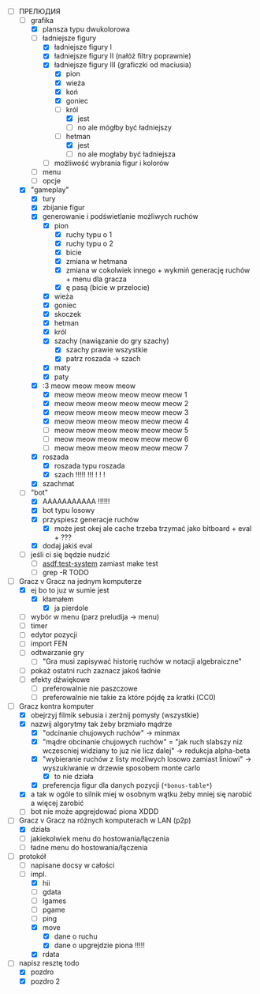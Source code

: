 * [ ] ПРЕЛЮДИЯ
  * [ ] grafika
    * [x] plansza typu dwukolorowa
    * [ ] ładniejsze figury
      * [x] ładniejsze figury I
      * [x] ładniejsze figury II (nałóż filtry poprawnie)
      * [x] ładniejsze figury III (graficzki od maciusia)
        * [x] pion
        * [x] wieża
        * [x] koń
        * [x] goniec
        * [ ] król
          * [x] jest
          * [ ] no ale mógłby być ładniejszy
        * [ ] hetman
          * [x] jest
          * [ ] no ale mogłaby być ładniejsza
      * [ ] możliwość wybrania figur i kolorów
    * [ ] menu
    * [ ] opcje
  * [x] "gameplay"
    * [x] tury
    * [x] zbijanie figur
    * [x] generowanie i podświetlanie możliwych ruchów
      * [x] pion
        * [x] ruchy typu o 1
        * [x] ruchy typu o 2
        * [x] bicie
        * [x] zmiana w hetmana
        * [x] zmiana w cokolwiek innego + wykmiń generację ruchów + menu dla gracza
        * [x] ę pasą (bicie w przelocie)
      * [x] wieża
      * [x] goniec
      * [x] skoczek
      * [x] hetman
      * [x] król
      * [x] szachy (nawiązanie do gry szachy)
        * [x] szachy prawie wszystkie
        * [x] patrz roszada -> szach
      * [x] maty
      * [x] paty
    * [x] :3 meow meow meow meow
      * [x] meow meow meow meow meow meow 1
      * [x] meow meow meow meow meow meow 2
      * [x] meow meow meow meow meow meow 3
      * [x] meow meow meow meow meow meow 4
      * [ ] meow meow meow meow meow meow 5
      * [ ] meow meow meow meow meow meow 6
      * [ ] meow meow meow meow meow meow 7
    * [x] roszada
      * [x] roszada typu roszada
      * [x] szach !!!!! !!! ! ! ! 
    * [x] szachmat
  * [ ] "bot"
    * [x] AAAAAAAAAAA !!!!!!
    * [x] bot typu losowy
    * [x] przyspiesz generacje ruchów
      * [x] może jest okej ale cache trzeba trzymać jako bitboard + eval + ???
    * [x] dodaj jakiś eval
  * [ ] jeśli ci się będzie nudzić
    * [ ] [asdf:test-system](https://github.com/fukamachi/prove?tab=readme-ov-file#asdf-integration) zamiast make test
    * [ ] grep -R TODO
* [ ] Gracz v Gracz na jednym komputerze
  * [x] ej bo to juz w sumie jest
    * [x] kłamałem
      * [x] ja pierdole
  * [ ] wybór w menu (parz preludija → menu)
  * [ ] timer
  * [ ] edytor pozycji
  * [ ] import FEN
  * [ ] odtwarzanie gry
    * [ ] "Gra musi zapisywać historię ruchów w notacji algebraiczne"
  * [ ] pokaż ostatni ruch zaznacz jakoś ładnie
  * [ ] efekty dźwiękowe
    * [ ] preferowalnie nie paszczowe
    * [ ] preferowalnie nie takie za które pójdę za kratki (CC0)
* [ ] Gracz kontra komputer
  * [x] obejrzyj filmik sebusia i zerżnij pomysły (wszystkie)
  * [x] nazwij algorytmy tak żeby brzmiało mądrze
    * [x] "odcinanie chujowych ruchów" → minmax
    * [x] "mądre obcinanie chujowych ruchów" = "jak ruch slabszy niz wczescniej widziany to juz nie licz dalej" → redukcja alpha-beta
    * [x] "wybieranie ruchów z listy możliwych losowo zamiast liniowi" → wyszukiwanie w drzewie sposobem monte carlo
      * [x] to nie działa
    * [x] preferencja figur dla danych pozycji (`*bonus-table*`)
  * [x] a tak w ogóle to silnik miej w osobnym wątku żeby mniej się narobić a więcej zarobić
  * [ ] bot nie może apgrejdować piona XDDD
* [ ] Gracz v Gracz na różnych komputerach w LAN (p2p)
  * [x] działa
  * [ ] jakiekolwiek menu do hostowania/łączenia
  * [ ] ładne menu do hostowania/łączenia
* [ ] protokół
  * [ ] napisane docsy w całości
  * [ ] impl.
    * [x] hii
    * [ ] gdata
    * [ ] lgames
    * [ ] pgame
    * [ ] ping
    * [x] move
      * [x] dane o ruchu
      * [x] dane o upgrejdzie piona !!!!!
    * [x] rdata
* [ ] napisz resztę todo
  * [x] pozdro
  * [x] pozdro 2
